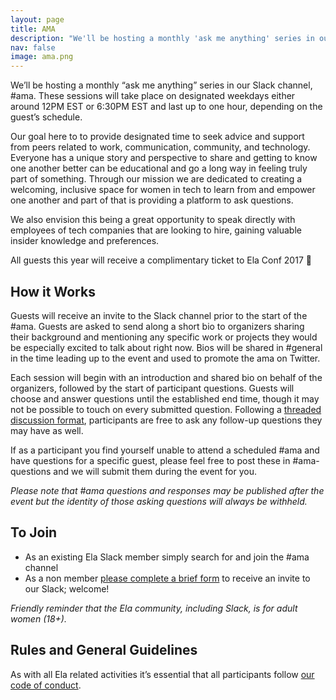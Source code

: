 ```yaml
---
layout: page
title: AMA
description: "We'll be hosting a monthly 'ask me anything' series in our Slack channel."
nav: false
image: ama.png
---
```


We’ll be hosting a monthly “ask me anything” series in our Slack channel, #ama. These sessions will take place on designated weekdays either around 12PM EST or 6:30PM EST and last up to one hour, depending on the guest’s schedule.

Our goal here to to provide designated time to seek advice and support from peers related to work, communication, community, and technology. Everyone has a unique story and perspective to share and getting to know one another better can be educational and go a long way in feeling truly part of something. Through our mission we are dedicated to creating a welcoming, inclusive space for women in tech to learn from and empower one another and part of that is providing a platform to ask questions.

We also envision this being a great opportunity to speak directly with employees of tech companies that are looking to hire, gaining valuable insider knowledge and preferences.

All guests this year will receive a complimentary ticket to Ela Conf 2017 🤗

## How it Works

Guests will receive an invite to the Slack channel prior to the start of the #ama. Guests are asked to send along a short bio to organizers sharing their background and mentioning any specific work or projects they would be especially excited to talk about right now. Bios will be shared in #general in the time leading up to the event and used to promote the ama on Twitter. 

Each session will begin with an introduction and shared bio on behalf of the organizers, followed by the start of participant questions. Guests will choose and answer questions until the established end time, though it may not be possible to touch on every submitted question. Following a [threaded discussion format](https://slackhq.com/threaded-messaging-comes-to-slack-417ffba054bd#.t88f3budk), participants are free to ask any follow-up questions they may have as well.

If as a participant you find yourself unable to attend a scheduled #ama and have questions for a specific guest, please feel free to post these in #ama-questions and we will submit them during the event for you.

*Please note that #ama questions and responses may be published after the event but the identity of those asking questions will always be withheld.*

## To Join

* As an existing Ela Slack member simply search for and join the #ama channel
* As a non member [please complete a brief form](https://docs.google.com/forms/d/e/1FAIpQLSctRXPSgQaXHkawUB2gP8NR0w41KsAbZit8AZr4q19swxQ50A/viewform) to receive an invite to our Slack; welcome!

*Friendly reminder that the Ela community, including Slack, is for adult women (18+).*

## Rules and General Guidelines

As with all Ela related activities it’s essential that all participants follow [our code of conduct](/code-of-conduct).

